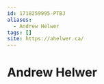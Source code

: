 ```yaml
---
id: 1718259995-PTBJ
aliases:
  - Andrew Helwer
tags: []
site: https://ahelwer.ca/
---
```


# Andrew Helwer

